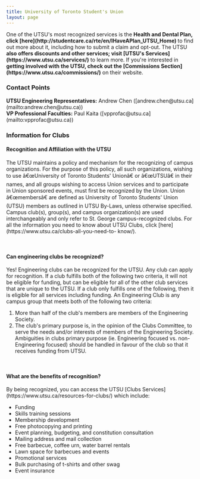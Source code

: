 ```yaml
---
title: University of Toronto Student's Union
layout: page
---
```


<p>One of the UTSU's most recognized services is the <strong>Health and Dental Plan, click [here](http://studentcare.ca/rte/en/IHaveAPlan_UTSU_Home) </strong>to find out more about it, including how to submit a claim and opt-out. The UTSU <strong>also offers discounts and other services; visit [UTSU's Services](https://www.utsu.ca/services/)</strong> to learn more. If you're interested in <strong>getting involved with the UTSU, check out the [Commissions Section](https://www.utsu.ca/commissions/)</strong> on their website.</p>
<h3>Contact Points</h3>
<p><strong>UTSU Engineering Representatives:</strong> Andrew Chen ([andrew.chen@utsu.ca](mailto:andrew.chen@utsu.ca)) <br /> <strong>VP Professional Faculties:</strong> Paul Kaita ([vpprofac@utsu.ca](mailto:vpprofac@utsu.ca))</p>
<h3>Information for Clubs</h3>
<h4>Recognition and Affiliation with the UTSU</h4>
<p>The UTSU maintains a policy and mechanism for the recognizing of campus organizations. For the purpose of this policy, all such organizations, wishing to use â€œUniversity of Toronto Students' Unionâ€ or â€œUTSUâ€ in their names, and all groups wishing to access Union services and to participate in Union sponsored events, must first be recognized by the Union. Union â€œmembersâ€ are defined as University of Toronto Students' Union (UTSU) members as outlined in UTSU By-Laws, unless otherwise specified. Campus club(s), group(s), and campus organization(s) are used interchangeably and only refer to St. George campus-recognized clubs. For all the information you need to know about UTSU Clubs, click [here](https://www.utsu.ca/clubs-all-you-need-to-          know/).</p> <br>
<h4>Can engineering clubs be recognized?</h4>
<p>Yes! Engineering clubs can be recognized for the UTSU. Any club can apply for recognition. If a club fulfills both of the following two criteria, it will not be eligible for funding, but can be eligible for all of the other club services that are unique to the UTSU. If a club only fulfills one of the following, then it is eligible for all services including funding. An Engineering Club is any campus group that meets both of the following two criteria:
<ol>
    <li>More than half of the club's members are members of the Engineering Society.</li>
    <li>The club's primary purpose is, in the opinion of the Clubs Committee, to serve the needs and/or interests of members of the Engineering Society. Ambiguities in clubs primary purpose (ie. Engineering focused vs. non-Engineering focused) should be handled in favour of the club so that it receives funding from UTSU. </li>
</ol>
</p> <br>
<h4>What are the benefits of recognition?</h4>
<p>By being recognized, you can access the UTSU [Clubs Services](https://www.utsu.ca/resources-for-clubs/) which include:
<ul>
    <li>Funding</li>
    <li>Skills training sessions</li>
    <li>Membership development</li>
    <li>Free photocopying and printing</li>
    <li>Event planning, budgeting, and constitution consultation</li>
    <li>Mailing address and mail collection</li>
    <li>Free barbecue, coffee urn, water barrel rentals</li>
    <li>Lawn space for barbecues and events</li>
    <li>Promotional services</li>
    <li>Bulk purchasing of t-shirts and other swag</li>
    <li>Event insurance</li>
</ul>
</p>